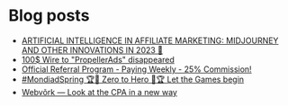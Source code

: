 # Blog posts
<!-- BLOG-POST-LIST:START -->
- [ARTIFICIAL INTELLIGENCE IN AFFILIATE MARKETING: MIDJOURNEY AND OTHER INNOVATIONS IN 2023 🤖](https://afflift.com/f/threads/artificial-intelligence-in-affiliate-marketing-midjourney-and-other-innovations-in-2023-%F0%9F%A4%96.10546/)
- [100$ Wire to &quot;PropellerAds&quot; disappeared](https://afflift.com/f/threads/100-wire-to-propellerads-disappeared.10244/)
- [Official Referral Program - Paying Weekly - 25% Commission!](https://afflift.com/f/threads/official-referral-program-paying-weekly-25-commission.754/)
- [#MondiadSpring 🏆🤑 Zero to Hero 🤑🏆 Let the Games begin](https://afflift.com/f/threads/mondiadspring-%F0%9F%8F%86%F0%9F%A4%91-zero-to-hero-%F0%9F%A4%91%F0%9F%8F%86-let-the-games-begin.10478/)
- [Webvõrk — Look at the CPA in a new way](https://afflift.com/f/threads/webv%C3%B5rk-%E2%80%94-look-at-the-cpa-in-a-new-way.2820/)
<!-- BLOG-POST-LIST:END -->
